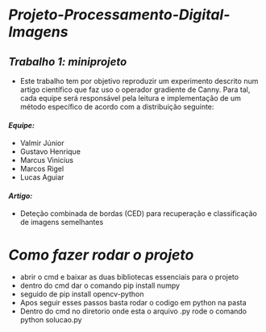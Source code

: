 # *Projeto-Processamento-Digital-Imagens*

## *Trabalho 1: miniprojeto*
- Este trabalho tem por objetivo reproduzir um experimento descrito num artigo científico que faz uso o operador gradiente de Canny. Para tal, cada equipe será responsável pela leitura e implementação de um método específico de acordo com a distribuição seguinte: 

#### *Equipe:*
- Valmir Júnior
- Gustavo Henrique
- Marcus Vinicius
- Marcos Rigel
- Lucas Aguiar

#### *Artigo:*
- Deteção combinada de bordas (CED) para recuperação e classificação de imagens semelhantes


# *Como fazer rodar o projeto*

- abrir o cmd e baixar as duas bibliotecas essenciais para o projeto
- dentro do cmd dar o comando pip install numpy
- seguido de pip install opencv-python
- Apos seguir esses passos basta rodar o codigo em python na pasta
- Dentro do cmd no diretorio onde esta o arquivo .py rode o comando python solucao.py
